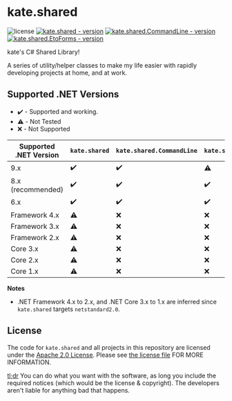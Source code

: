 # kate.shared

![license](https://img.shields.io/github/license/ktwrd/csharp-kate.shared) [![kate.shared - version](https://img.shields.io/github/v/tag/ktwrd/csharp-kate.shared?sort=date&label=latest%20version)](https://nuget.org/packages/kate.shared) [![kate.shared.CommandLine - version](https://img.shields.io/nuget/v/kate.shared.CommandLine?label=kate.shared.CommandLine)](https://nuget.org/packages/kate.shared.CommandLine) [![kate.shared.EtoForms - version](https://img.shields.io/nuget/v/kate.shared.EtoForms?label=kate.shared.EtoForms)](https://nuget.org/packages/kate.shared.EtoForms)

kate's C# Shared Library!

A series of utility/helper classes to make my life easier with rapidly developing projects at home, and at work.

## Supported .NET Versions
- ✔️ - Supported and working.
- ⚠️ - Not Tested
- ❌ - Not Supported

| Supported .NET Version | `kate.shared` | `kate.shared.CommandLine` | `kate.shared.EtoForms` |
| ---------------------- | ------------- | ------------------------- | ---------------------- |
| 9.x                    | ✔️ | ✔️ | ⚠️ |
| 8.x (recommended)      | ✔️ | ✔️ | ✔️ |
| 6.x                    | ✔️ | ✔️ | ✔️ |
| Framework 4.x          | ⚠️ | ❌ | ❌ |
| Framework 3.x          | ⚠️ | ❌ | ❌ | 
| Framework 2.x          | ⚠️ | ❌ | ❌ |
| Core 3.x               | ⚠️ | ❌ | ❌ |
| Core 2.x               | ⚠️ | ❌ | ❌ |
| Core 1.x               | ⚠️ | ❌ | ❌ |

**Notes**
- .NET Framework 4.x to 2.x, and .NET Core 3.x to 1.x are inferred since `kate.shared` targets `netstandard2.0`.

## License
The code for `kate.shared` and all projects in this repository are licensed under the [Apache 2.0 License](https://opensource.org/licenses/Apache-2.0). Please see [the license file](LICENSE.md) FOR MORE INFORMATION.

[tl;dr](https://tldrlegal.com/license/apache-license-2.0-(apache-2.0))
You can do what you want with the software, as long you include the required notices (which would be the license & copyright). The developers aren't liable for anything bad that happens.
